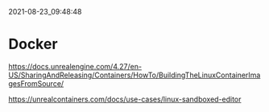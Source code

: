 2021-08-23_09:48:48

# Docker

https://docs.unrealengine.com/4.27/en-US/SharingAndReleasing/Containers/HowTo/BuildingTheLinuxContainerImagesFromSource/

https://unrealcontainers.com/docs/use-cases/linux-sandboxed-editor

